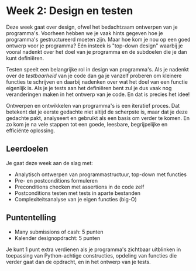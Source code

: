 # Week 2: Design en testen

Deze week gaat over design, ofwel het bedachtzaam ontwerpen van je programma's. Voorheen hebben we je vaak hints gegeven hoe je programma's gestructureerd moeten zijn. Maar hoe kom je nou op een goed ontwerp voor je programma? Eén insteek is "top-down design" waarbij je vooral nadenkt over het doel van je programma en de subdoelen die je dan kunt definiëren.

Testen speelt een belangrijke rol in design van programma's. Als je nadenkt over de *testbaarheid* van je code dan ga je vanzelf proberen om kleinere functies te schrijven en daarbij nadenken over wat het doel van een functie eigenlijk is. Als je je tests aan het definiëren bent zul je dus vaak nog veranderingen maken in het ontwerp van je code. En dat is precies het idee!

Ontwerpen en ontwikkelen van programma's is een iteratief proces. Dat betekent dat je eerste gedachte niet altijd de scherpste is, maar dat je deze gedachte pakt, analyseert en gebruikt als een basis om verder te komen. En zo kom je na vele stappen tot een goede, leesbare, begrijpelijke en efficiënte oplossing.

## Leerdoelen

Je gaat deze week aan de slag met:

- Analytisch ontwerpen van programmastructuur, top-down met functies
- Pre- en postconditions formuleren
- Preconditions checken met assertions in de code zelf
- Postconditions testen met tests in aparte bestanden
- Complexiteitsanalyse van je eigen functies (big-O)

## Puntentelling

- Many submissions of cash: 5 punten
- Kalender designopdracht: 5 punten

Je kunt 1 punt extra verdienen als je programma's zichtbaar uitblinken in toepassing van Python-achtige constructies, opdeling van functies die verder gaat dan de opdracht, en in het ontwerp van je tests.
